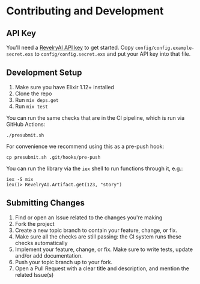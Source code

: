 # Contributing and Development

## API Key

You'll need a [RevelryAI API key](https://help.revelry.ai/docs/api/get-your-api-token)
to get started. Copy `config/config.example-secret.exs` to
`config/config.secret.exs` and put your API key into that file.

## Development Setup

1. Make sure you have Elixir 1.12+ installed
1. Clone the repo
1. Run `mix deps.get`
1. Run `mix test`

You can run the same checks that are in the CI pipeline, which is run via GitHub Actions:

```
./presubmit.sh
```

For convenience we recommend using this as a pre-push hook:

```
cp presubmit.sh .git/hooks/pre-push
```

You can run the library via the `iex` shell to run functions through it, e.g.:

```
iex -S mix
iex()> RevelryAI.Artifact.get(123, "story")
```

## Submitting Changes

1. Find or open an Issue related to the changes you're making
1. Fork the project
1. Create a new topic branch to contain your feature, change, or fix.
1. Make sure all the checks are still passing: the CI system runs these checks automatically
1. Implement your feature, change, or fix. Make sure to write tests, update and/or add documentation.
1. Push your topic branch up to your fork.
1. Open a Pull Request with a clear title and description, and mention the related Issue(s)
